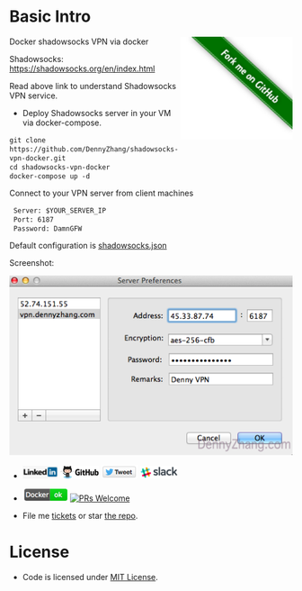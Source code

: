 # Basic Intro
<a href="https://github.com/DennyZhang?tab=followers"><img align="right" width="200" height="183" src="https://raw.githubusercontent.com/USDevOps/mywechat-slack-group/master/images/fork_github.png" /></a>

Docker shadowsocks VPN via docker

Shadowsocks: https://shadowsocks.org/en/index.html

Read above link to understand Shadowsocks VPN service.

- Deploy Shadowsocks server in your VM via docker-compose.

```
git clone https://github.com/DennyZhang/shadowsocks-vpn-docker.git
cd shadowsocks-vpn-docker
docker-compose up -d
```

Connect to your VPN server from client machines

```
 Server: $YOUR_SERVER_IP
 Port: 6187
 Password: DamnGFW
```

Default configuration is [shadowsocks.json](./shadowsocks.json)

Screenshot:

![](images/ss_config.png)

- [![LinkedIn](https://raw.githubusercontent.com/USDevOps/mywechat-slack-group/master/images/linkedin.png)](https://www.linkedin.com/in/dennyzhang001) [![Github](https://raw.githubusercontent.com/USDevOps/mywechat-slack-group/master/images/github.png)](https://github.com/DennyZhang) [![Twitter](https://raw.githubusercontent.com/USDevOps/mywechat-slack-group/master/images/twitter.png)](https://twitter.com/dennyzhang001) [![Slack](https://raw.githubusercontent.com/USDevOps/mywechat-slack-group/master/images/slack.png)](https://goo.gl/ozDDyL)

- [![Docker](https://raw.githubusercontent.com/USDevOps/mywechat-slack-group/master/images/docker.png)](https://hub.docker.com/r/denny/shadowsocks-vpn-docker/) [![PRs Welcome](https://img.shields.io/badge/PRs-welcome-brightgreen.svg)](http://makeapullrequest.com)

- File me [tickets](https://github.com/DennyZhang/shadowsocks-vpn-docker/issues) or star [the repo](https://github.com/DennyZhang/shadowsocks-vpn-docker).

# License
- Code is licensed under [MIT License](https://www.dennyzhang.com/wp-content/mit_license.txt).
